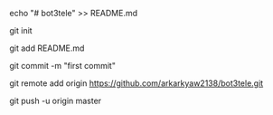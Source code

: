 echo "# bot3tele" >> README.md

git init

git add README.md

git commit -m "first commit"

git remote add origin https://github.com/arkarkyaw2138/bot3tele.git

git push -u origin master

